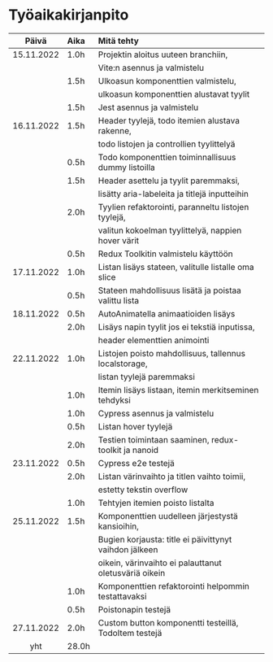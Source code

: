 # Työaikakirjanpito

|   Päivä    | Aika  | Mitä tehty                                             |
| :--------: | :---- | :----------------------------------------------------- |
| 15.11.2022 | 1.0h  | Projektin aloitus uuteen branchiin,                    |
|            |       | Vite:n asennus ja valmistelu                           |
|            | 1.5h  | Ulkoasun komponenttien valmistelu,                     |
|            |       | ulkoasun komponenttien alustavat tyylit                |
|            | 1.5h  | Jest asennus ja valmistelu                             |
| 16.11.2022 | 1.5h  | Header tyylejä, todo itemien alustava rakenne,         |
|            |       | todo listojen ja controllien tyylittelyä               |
|            | 0.5h  | Todo komponenttien toiminnallisuus dummy listoilla     |
|            | 1.5h  | Header asettelu ja tyylit paremmaksi,                  |
|            |       | lisätty aria-labeleita ja titlejä inputteihin          |
|            | 2.0h  | Tyylien refaktorointi, paranneltu listojen tyylejä,    |
|            |       | valitun kokoelman tyylittelyä, nappien hover värit     |
|            | 0.5h  | Redux Toolkitin valmistelu käyttöön                    |
| 17.11.2022 | 1.0h  | Listan lisäys stateen, valitulle listalle oma slice    |
|            | 0.5h  | Stateen mahdollisuus lisätä ja poistaa valittu lista   |
| 18.11.2022 | 0.5h  | AutoAnimatella animaatioiden lisäys                    |
|            | 2.0h  | Lisäys napin tyylit jos ei tekstiä inputissa,          |
|            |       | header elementtien animointi                           |
| 22.11.2022 | 1.0h  | Listojen poisto mahdollisuus, tallennus localstorage,  |
|            |       | listan tyylejä paremmaksi                              |
|            | 1.0h  | Itemin lisäys listaan, itemin merkitseminen tehdyksi   |
|            | 1.0h  | Cypress asennus ja valmistelu                          |
|            | 0.5h  | Listan hover tyylejä                                   |
|            | 2.0h  | Testien toimintaan saaminen, redux-toolkit ja nanoid   |
| 23.11.2022 | 0.5h  | Cypress e2e testejä                                    |
|            | 2.0h  | Listan värinvaihto ja titlen vaihto toimii,            |
|            |       | estetty tekstin overflow                               |
|            | 1.0h  | Tehtyjen itemien poisto listalta                       |
| 25.11.2022 | 1.5h  | Komponenttien uudelleen järjestystä kansioihin,        |
|            |       | Bugien korjausta: title ei päivittynyt vaihdon jälkeen |
|            |       | oikein, värinvaihto ei palauttanut oletusväriä oikein  |
|            | 1.0h  | Komponenttien refaktorointi helpommin testattavaksi    |
|            | 0.5h  | Poistonapin testejä                                    |
| 27.11.2022 | 2.0h  | Custom button komponentti testeillä, TodoItem testejä  |
|    yht     | 28.0h |                                                        |
